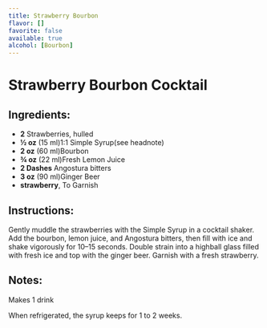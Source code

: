 ```yaml
---
title: Strawberry Bourbon
flavor: []
favorite: false
available: true
alcohol: [Bourbon]
---
```

# Strawberry Bourbon Cocktail

## Ingredients:
- **2** Strawberries, hulled
- **½ oz** (15 ml)1:1 Simple Syrup(see headnote)
- **2 oz** (60 ml)Bourbon
- **¾ oz** (22 ml)Fresh Lemon Juice
- **2 Dashes** Angostura bitters
- **3 oz** (90 ml)Ginger Beer
- **strawberry**, To Garnish

## Instructions:
Gently muddle the strawberries with the Simple Syrup in a cocktail shaker. Add the bourbon, lemon juice, and Angostura bitters, then fill with ice and shake vigorously for 10–15 seconds. Double strain into a highball glass filled with fresh ice and top with the ginger beer. Garnish with a fresh strawberry.

## Notes:
Makes 1 drink

When refrigerated, the syrup keeps for 1 to 2 weeks.




